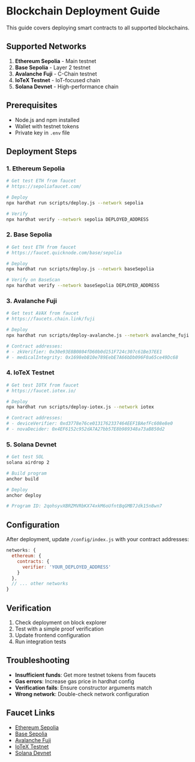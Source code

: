 # Blockchain Deployment Guide

This guide covers deploying smart contracts to all supported blockchains.

## Supported Networks

1. **Ethereum Sepolia** - Main testnet
2. **Base Sepolia** - Layer 2 testnet
3. **Avalanche Fuji** - C-Chain testnet
4. **IoTeX Testnet** - IoT-focused chain
5. **Solana Devnet** - High-performance chain

## Prerequisites

- Node.js and npm installed
- Wallet with testnet tokens
- Private key in `.env` file

## Deployment Steps

### 1. Ethereum Sepolia

```bash
# Get test ETH from faucet
# https://sepoliafaucet.com/

# Deploy
npx hardhat run scripts/deploy.js --network sepolia

# Verify
npx hardhat verify --network sepolia DEPLOYED_ADDRESS
```

### 2. Base Sepolia

```bash
# Get test ETH from faucet
# https://faucet.quicknode.com/base/sepolia

# Deploy
npx hardhat run scripts/deploy.js --network baseSepolia

# Verify on BaseScan
npx hardhat verify --network baseSepolia DEPLOYED_ADDRESS
```

### 3. Avalanche Fuji

```bash
# Get test AVAX from faucet
# https://faucets.chain.link/fuji

# Deploy
npx hardhat run scripts/deploy-avalanche.js --network avalanche_fuji

# Contract addresses:
# - zkVerifier: 0x30e93E8B0804fD60b0d151F724c307c61Be37EE1
# - medicalIntegrity: 0x1698ebB10e789EebE7A66bDb096F0a65ce49Dc68
```

### 4. IoTeX Testnet

```bash
# Get test IOTX from faucet
# https://faucet.iotex.io/

# Deploy
npx hardhat run scripts/deploy-iotex.js --network iotex

# Contract addresses:
# - deviceVerifier: 0xd3778e76ce0131762337464EEF1BAefFc608e8e0
# - novaDecider: 0x4EF6152c952dA7A27bb57E8b989348a73aB850d2
```

### 5. Solana Devnet

```bash
# Get test SOL
solana airdrop 2

# Build program
anchor build

# Deploy
anchor deploy

# Program ID: 2qohsyvXBRZMVRbKX74xkM6oUfntBqGMB7Jdk15n8wn7
```

## Configuration

After deployment, update `/config/index.js` with your contract addresses:

```javascript
networks: {
  ethereum: {
    contracts: {
      verifier: 'YOUR_DEPLOYED_ADDRESS'
    }
  },
  // ... other networks
}
```

## Verification

1. Check deployment on block explorer
2. Test with a simple proof verification
3. Update frontend configuration
4. Run integration tests

## Troubleshooting

- **Insufficient funds**: Get more testnet tokens from faucets
- **Gas errors**: Increase gas price in hardhat config
- **Verification fails**: Ensure constructor arguments match
- **Wrong network**: Double-check network configuration

## Faucet Links

- [Ethereum Sepolia](https://sepoliafaucet.com/)
- [Base Sepolia](https://faucet.quicknode.com/base/sepolia)
- [Avalanche Fuji](https://faucets.chain.link/fuji)
- [IoTeX Testnet](https://faucet.iotex.io/)
- [Solana Devnet](https://faucet.solana.com/)